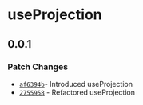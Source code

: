 # useProjection

## 0.0.1

### Patch Changes

- [`af6394b`](https://github.com/changeelog/reactuse/commit/af6394b32f2be5dd4832b5d1eeb56a655512b205)- Introduced useProjection
- [`2755958`](https://github.com/changeelog/reactuse/commit/27559581a392c693ff0770431d23aa988cee9a84#diff-9bc968a3c89629259e7bcd6e334c863a75d73249363754ceb89422350379be57) - Refactored useProjection
